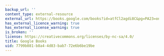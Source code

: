 ```yaml
---
backup_url: ''
content_type: external-resource
external_url: https://books.google.com/books?id=atfCl2agdi8C&pg=PA23=onepage#v=onepage&q&f=false
has_external_licence_warning: true
has_external_license_warning: true
is_broken: ''
license: https://creativecommons.org/licenses/by-nc-sa/4.0/
title: Google Books
uid: 7799b081-b8a4-4d83-bab7-72e6b6be19be
---
```

